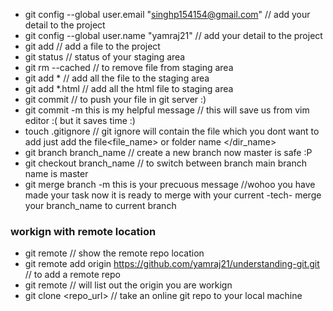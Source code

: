 

* git config --global user.email "singhp154154@gmail.com" // add your detail to the project
* git config --global user.name "yamraj21"  // add your detail to the project
* git add // add a file to the project
* git status // status of your staging area
* git rm --cached <file>  // to remove file from staging area
* git add * // add all the file to the staging area
* git add *.html // add all the html file to staging area
* git commit // to push your file in git server :)
* git commit -m this is my helpful message // this will save us from vim editor :( but it saves time :)
* touch .gitignore // git ignore will contain the file which you dont want to add just add the file<file_name> or folder name </dir_name>
* git branch branch_name // create a new branch now master is safe :P
* git checkout branch_name // to switch between branch main branch name is master
* git merge branch -m this is your precuous message //wohoo you have made your task now it is ready to merge with your current -tech- merge your branch_name to current branch
### workign with remote location
* git remote // show the remote repo location
* git remote add origin https://github.com/yamraj21/understanding-git.git // to add a remote repo
* git remote // will list out the origin you are workign
* git clone <repo_url> // take an online git repo to your local machine
